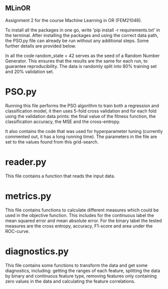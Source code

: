 ## MLinOR
Assignment 2 for the course Machine Learning in OR (FEM21046).

To install all the packages in one go, write 'pip install -r requirements.txt' in the terminal. After installing the packages and using the correct data path, the PSO.py file can already be run without any additional steps. Some further details are provided below.

In all the code random_state = 42 serves as the seed of a Random Number Generator. This ensures that the results are the same for each run, to guarantee reproducibility. The data is randomly split into 80% training set and 20% validation set. 

# PSO.py
Running this file performs the PSO algorithm to train both a regression and classification model, it then uses 5-fold cross validation and for each fold using the validation data prints: the final value of the fitness function, the classification accuracy, the MSE and the cross-entropy.

It also contains the code that was used for hyperparameter tuning (currently commented out, it has a long running time). The parameters in the file are set to the values found from this grid-search.

# reader.py
This file contains a function that reads the input data. 

# metrics.py
This file contains functions to calculate different measures which could be used in the objective function. This includes for the continuous label the mean squared error and mean absolute error. For the binary label the tested measures are the cross entropy, accuracy, F1-score and area under the ROC-curve.

# diagnostics.py
This file contains some functions to transform the data and get some diagnostics, including: getting the ranges of each feature, splitting the data by binary and continuous feature type, removing features only containing zero values in the data and calculating the feature correlations.


